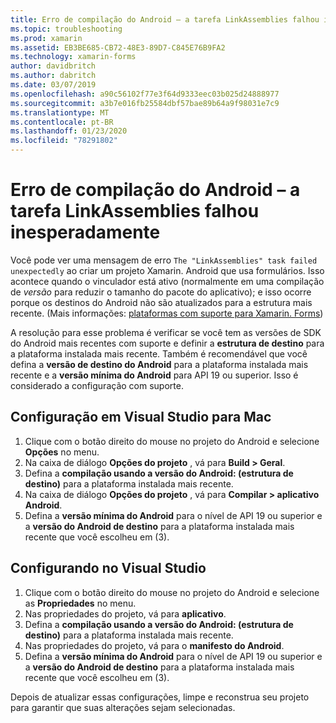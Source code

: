 ```yaml
---
title: Erro de compilação do Android – a tarefa LinkAssemblies falhou inesperadamente
ms.topic: troubleshooting
ms.prod: xamarin
ms.assetid: EB3BE685-CB72-48E3-89D7-C845E76B9FA2
ms.technology: xamarin-forms
author: davidbritch
ms.author: dabritch
ms.date: 03/07/2019
ms.openlocfilehash: a90c56102f77e3f64d9333eec03b025d24888977
ms.sourcegitcommit: a3b7e016fb25584dbf57bae89b64a9f98031e7c9
ms.translationtype: MT
ms.contentlocale: pt-BR
ms.lasthandoff: 01/23/2020
ms.locfileid: "78291802"
---
```

# <a name="android-build-error--the-linkassemblies-task-failed-unexpectedly"></a>Erro de compilação do Android – a tarefa LinkAssemblies falhou inesperadamente

Você pode ver uma mensagem de erro `The "LinkAssemblies" task failed unexpectedly` ao criar um projeto Xamarin. Android que usa formulários. Isso acontece quando o vinculador está ativo (normalmente em uma compilação de *versão* para reduzir o tamanho do pacote do aplicativo); e isso ocorre porque os destinos do Android não são atualizados para a estrutura mais recente. (Mais informações: [plataformas com suporte para Xamarin. Forms](~/get-started/supported-platforms.md#android-platform-support))

A resolução para esse problema é verificar se você tem as versões de SDK do Android mais recentes com suporte e definir a **estrutura de destino** para a plataforma instalada mais recente. Também é recomendável que você defina a **versão de destino do Android** para a plataforma instalada mais recente e a **versão mínima do Android** para API 19 ou superior. Isso é considerado a configuração com suporte.

## <a name="setting-in-visual-studio-for-mac"></a>Configuração em Visual Studio para Mac

1. Clique com o botão direito do mouse no projeto do Android e selecione **Opções** no menu.
2. Na caixa de diálogo **Opções do projeto** , vá para **Build > Geral**.
3. Defina a **compilação usando a versão do Android: (estrutura de destino)** para a plataforma instalada mais recente.
4. Na caixa de diálogo **Opções do projeto** , vá para **Compilar > aplicativo Android**.
5. Defina a **versão mínima do Android** para o nível de API 19 ou superior e a **versão do Android de destino** para a plataforma instalada mais recente que você escolheu em (3).

## <a name="setting-in-visual-studio"></a>Configurando no Visual Studio

1. Clique com o botão direito do mouse no projeto do Android e selecione as **Propriedades** no menu.
2. Nas propriedades do projeto, vá para **aplicativo**.
3. Defina a **compilação usando a versão do Android: (estrutura de destino)** para a plataforma instalada mais recente.
4. Nas propriedades do projeto, vá para o **manifesto do Android**.
5. Defina a **versão mínima do Android** para o nível de API 19 ou superior e a **versão do Android de destino** para a plataforma instalada mais recente que você escolheu em (3).

Depois de atualizar essas configurações, limpe e reconstrua seu projeto para garantir que suas alterações sejam selecionadas.
